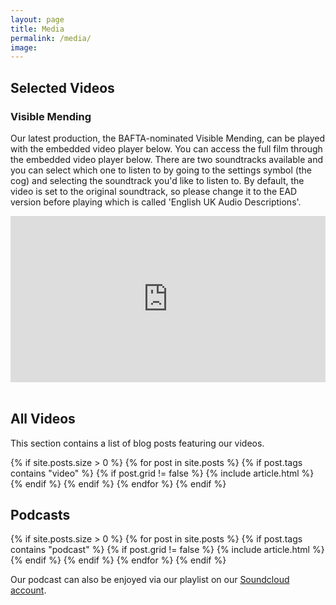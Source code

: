 ```yaml
---
layout: page
title: Media
permalink: /media/
image: 
---
```


<head>
<style>
.page__info {
  max-width: 1024px;
  }
.page {
  max-width: 1024px;
}
</style>
</head>

<div class="container">
  <h2>Selected Videos</h2>
  <!-- <h3>Aspectum</h3>
  <p>Our latest production, Aspectum, can be played with the embedded video player below. </p>
    <article class="post">
    <div class="post__content">
    <iframe title="vimeo-player" src="https://player.vimeo.com/video/1094359094?h=f2e111cb32" width="640" height="360" frameborder="0"    allowfullscreen></iframe>
    <br></div>
    </article>-->
  <h3>Visible Mending</h3>
  <p>Our latest production, the BAFTA-nominated Visible Mending, can be played with the embedded video player below. You can access the full film through the embedded video player below. There are two soundtracks available and you can select which one to listen to by going to the settings symbol (the cog) and selecting the soundtrack you'd like to listen to. By default, the video is set to the original soundtrack, so please change it to the EAD version before playing which is called 'English UK Audio Descriptions'.</p>
    <article class="post">
    <div class="post__content">
    <div style="padding:52.73% 0 0 0;position:relative;"><iframe src="https://player.vimeo.com/video/827066711?h=b05611ccb9" style="position:absolute;top:0;left:0;width:100%;height:100%;" frameborder="0" allow="autoplay; fullscreen; picture-in-picture" allowfullscreen></iframe></div><script src="https://player.vimeo.com/api/player.js"></script>
    <br></div>
    </article>
  <h2>All Videos</h2>
  <p>This section contains a list of blog posts featuring our videos.</p>

  <div class="row animate">
    {% if site.posts.size > 0 %}
      {% for post in site.posts %}
        {% if post.tags contains "video" %}
        {% if post.grid != false %}
        {% include article.html %}
        {% endif %}
        {% endif %}
      {% endfor %}
    {% endif %}
  </div>
<h2>Podcasts</h2>
  <div class="row animate">
    {% if site.posts.size > 0 %}
      {% for post in site.posts %}
        {% if post.tags contains "podcast" %}
        {% if post.grid != false %}
        {% include article.html %}
        {% endif %}
        {% endif %}
      {% endfor %}
    {% endif %}
    <p>Our podcast can also be enjoyed via our playlist on our <a href="https://soundcloud.com/user-351945045">Soundcloud account</a>.</p>
  </div>
</div>